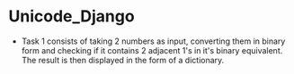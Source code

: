 # Unicode_Django

* Task 1 consists of taking 2 numbers as input, converting them in binary form and checking if it contains 2 adjacent 1's in it's binary equivalent. 
The result is then displayed in the form of a dictionary.
